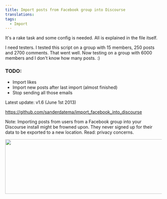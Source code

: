 ```yaml
---
title: Import posts from Facebook group into Discourse
translations:
tags:
  - Import
---
```


It's a rake task and some config is needed. All is explained in the file itself.

I need testers. I tested this script on a group with 15 members, 250 posts and 2700 comments. That went well. Now testing on a group with 6000 members and I don't know how many posts. :)

### TODO:
* Import likes
* Import new posts after last import (almost finished)
* Stop sending all those emails

Latest update: v1.6 (June 1st 2013)

https://github.com/sanderdatema/import_facebook_into_discourse

Note:
Importing posts from users from a Facebook group into your Discourse install might be frowned upon. They never signed up for their data to be exported to a new location. Read: privacy concerns.

<img src="/uploads/meta_discourse/864/a39dd8d9b5a7768a.png" width="690" height="175">
